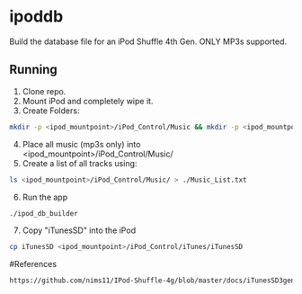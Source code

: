 # ipoddb

Build the database file for an iPod Shuffle 4th Gen. ONLY MP3s supported.

## Running
1. Clone repo.
2. Mount iPod and completely wipe it.
3. Create Folders:

```bash
mkdir -p <ipod_mountpoint>/iPod_Control/Music && mkdir -p <ipod_mountpoint>/iPod_Control/iTunes
```
4. Place all music (mp3s only) into <ipod_mountpoint>/iPod_Control/Music/
5. Create a list of all tracks using:

```bash
ls <ipod_mountpoint>/iPod_Control/Music/ > ./Music_List.txt
```

6. Run the app

```bash
./ipod_db_builder
```
7. Copy "iTunesSD" into the iPod

```bash
cp iTunesSD <ipod_mountpoint>/iPod_Control/iTunes/iTunesSD
```

#References
```bash
https://github.com/nims11/IPod-Shuffle-4g/blob/master/docs/iTunesSD3gen.md
```
